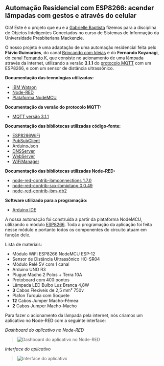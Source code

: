 <h2>Automação Residencial com ESP8266: acender lâmpadas com gestos e através do celular</h2>

Olá! Este é o projeto que eu e a [Gabrielle Baptista](https://github.com/theworldofbibi) fizemos para a disciplina de Objetos Inteligentes Conectados no curso de Sistemas de Informação da Universidade Presbiteriana Mackenzie.

O nosso projeto é uma adaptação de uma automação residencial feita pelo **Flávio Guimarães**, do canal [Brincando com Ideias](https://www.youtube.com/c/BrincandocomIdeias/featured) e do **Fernando Koyanagi**, do canal [Fernando K](https://www.youtube.com/c/FernandoKoyanagi/featured), que consiste no acionamento de uma lâmpada através da internet, utilizando a versão **3.1.1** do [protocolo MQTT](https://developer.ibm.com/br/technologies/iot/articles/iot-mqtt-why-good-for-iot/) com um ESP8266, e com um sensor de distância ultrassônico.

**Documentação das tecnologias utilizadas:**
- [IBM Watson](https://cloud.ibm.com/developer/watson/documentation)
- [Node-RED](https://nodered.org/docs/)
- [Plataforma NodeMCU](https://nodemcu.readthedocs.io/en/release)

**Documentação da versão do protocolo MQTT:**
- [MQTT versão 3.1.1](https://nodemcu.readthedocs.io/en/dev/modules/mqtt/)

**Documentação das bibliotecas utilizadas código-fonte:**
- [ESP8266WiFi](https://arduino-esp8266.readthedocs.io/en/latest/esp8266wifi/readme.html)
- [PubSubClient](https://pubsubclient.knolleary.net/)
- [ArduinoJson](https://arduinojson.org/v6/doc)
- [DNSServer](https://github.com/zhouhan0126/DNSServer---esp32)
- [WebServer](https://github.com/zhouhan0126/WebServer-esp32)
- [WiFiManager](https://github.com/tzapu/WiFiManager)

**Documentação das bibliotecas utilizadas Node-RED:**
- [node-red-contrib-ibmconnections 1.7.0](https://flows.nodered.org/node/node-red-contrib-ibmconnections)
- [node-red-contrib-scx-ibmiotapp 0.0.49](https://flows.nodered.org/node/node-red-contrib-scx-ibmiotapp)
- [node-red-contrib-ibm-db2](https://flows.nodered.org/node/node-red-contrib-ibm-db2)

**Software utilizado para a programação:**
- [Arduino IDE](https://www.arduino.cc/en/software)

A nossa automação foi construída a partir da plataforma NodeMCU, utilizando o módulo [ESP8266](https://arduino-esp8266.readthedocs.io/en/latest). Toda a programação da aplicação foi feita nesse módulo e portanto todos os componentes do circuito atuam em função dele.

Lista de materiais:
- Módulo WiFi ESP8266 NodeMCU ESP-12
- Sensor de Distância Ultrassônico HC-SR04
- Módulo Relé 5V com 1 canal
- Arduino UNO R3
- Plugue Macho 2 Polos + Terra 10A
- Protoboard com 400 pontos
- Lâmpada LED Bulbo Luz Branca 4,8W
- **3** Cabos Flexíveis de 2,5 mm² 750v
- Plafon Turquia com Soquete
- **12** Cabos Jumper Macho-Fêmea
- **2** Cabos Jumper Macho-Macho

Para fazer o acionamento da lâmpada pela internet, nós criamos um aplicativo no Node-RED com a seguinte interface:

*Dashboard do aplicativo no Node-RED*
> ![Dashboard do aplicativo no Node-RED](https://raw.githubusercontent.com/abstrarthur/automacao_residencial/main/Dashboard%20Node-RED.png "Dashboard do aplicativo no Node-RED")

*Interface do aplicativo*
> ![Interface do aplicativo](https://raw.githubusercontent.com/abstrarthur/automacao_residencial/main/Interface%20do%20aplicativo.png "Interface do aplicativo")
